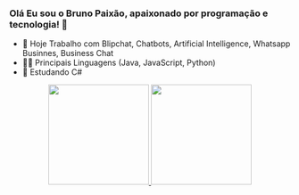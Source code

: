 ### Olá Eu sou o Bruno Paixão, apaixonado por programação e tecnologia! 👋

- 🔭 Hoje Trabalho com Blipchat, Chatbots, Artificial Intelligence, Whatsapp Businnes, Business Chat
- 👨‍💻 Principais Linguagens (Java, JavaScript, Python) 
- 🌱 Estudando C#

<div align="center">
  <a href="https://github.com/dev-brunopaixao">
  <img height="180em" src="https://github-readme-stats.vercel.app/api?username=dev-brunopaixao&show_icons=true&theme=dark&include_all_commits=true&count_private=true"/>
  <img height="180em" src="https://github-readme-stats.vercel.app/api/top-langs/?username=dev-brunopaixao&layout=compact&langs_count=7&theme=dark"/>
</div>
